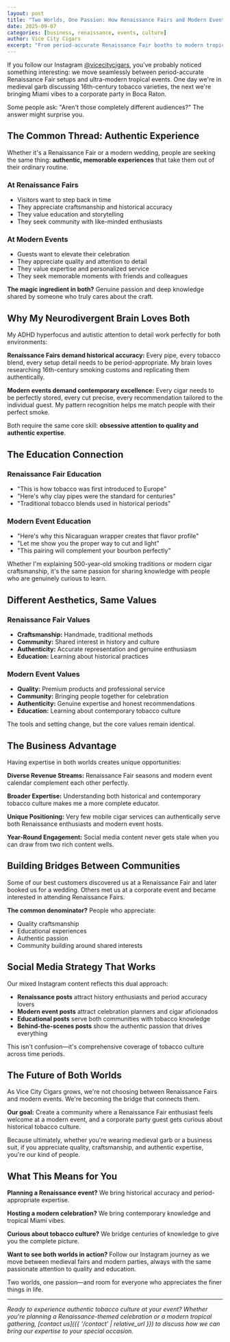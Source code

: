 ```yaml
---
layout: post
title: "Two Worlds, One Passion: How Renaissance Fairs and Modern Events Share the Same Spirit"
date: 2025-09-07
categories: [business, renaissance, events, culture]
author: Vice City Cigars
excerpt: "From period-accurate Renaissance Fair booths to modern tropical events, discover why the same passion for tobacco culture connects two very different worlds."
---
```


If you follow our Instagram [@vicecitycigars](https://instagram.com/vicecitycigars), you've probably noticed something interesting: we move seamlessly between period-accurate Renaissance Fair setups and ultra-modern tropical events. One day we're in medieval garb discussing 16th-century tobacco varieties, the next we're bringing Miami vibes to a corporate party in Boca Raton.

Some people ask: "Aren't those completely different audiences?" The answer might surprise you.

## The Common Thread: Authentic Experience

Whether it's a Renaissance Fair or a modern wedding, people are seeking the same thing: **authentic, memorable experiences** that take them out of their ordinary routine.

### At Renaissance Fairs
- Visitors want to step back in time
- They appreciate craftsmanship and historical accuracy
- They value education and storytelling
- They seek community with like-minded enthusiasts

### At Modern Events
- Guests want to elevate their celebration
- They appreciate quality and attention to detail
- They value expertise and personalized service
- They seek memorable moments with friends and colleagues

**The magic ingredient in both?** Genuine passion and deep knowledge shared by someone who truly cares about the craft.

## Why My Neurodivergent Brain Loves Both

My ADHD hyperfocus and autistic attention to detail work perfectly for both environments:

**Renaissance Fairs demand historical accuracy:** Every pipe, every tobacco blend, every setup detail needs to be period-appropriate. My brain loves researching 16th-century smoking customs and replicating them authentically.

**Modern events demand contemporary excellence:** Every cigar needs to be perfectly stored, every cut precise, every recommendation tailored to the individual guest. My pattern recognition helps me match people with their perfect smoke.

Both require the same core skill: **obsessive attention to quality and authentic expertise**.

## The Education Connection

### Renaissance Fair Education
- "This is how tobacco was first introduced to Europe"
- "Here's why clay pipes were the standard for centuries"
- "Traditional tobacco blends used in historical periods"

### Modern Event Education
- "Here's why this Nicaraguan wrapper creates that flavor profile"
- "Let me show you the proper way to cut and light"
- "This pairing will complement your bourbon perfectly"

Whether I'm explaining 500-year-old smoking traditions or modern cigar craftsmanship, it's the same passion for sharing knowledge with people who are genuinely curious to learn.

## Different Aesthetics, Same Values

### Renaissance Fair Values
- **Craftsmanship:** Handmade, traditional methods
- **Community:** Shared interest in history and culture
- **Authenticity:** Accurate representation and genuine enthusiasm
- **Education:** Learning about historical practices

### Modern Event Values
- **Quality:** Premium products and professional service
- **Community:** Bringing people together for celebration
- **Authenticity:** Genuine expertise and honest recommendations
- **Education:** Learning about contemporary tobacco culture

The tools and setting change, but the core values remain identical.

## The Business Advantage

Having expertise in both worlds creates unique opportunities:

**Diverse Revenue Streams:** Renaissance Fair seasons and modern event calendar complement each other perfectly.

**Broader Expertise:** Understanding both historical and contemporary tobacco culture makes me a more complete educator.

**Unique Positioning:** Very few mobile cigar services can authentically serve both Renaissance enthusiasts and modern event hosts.

**Year-Round Engagement:** Social media content never gets stale when you can draw from two rich content wells.

## Building Bridges Between Communities

Some of our best customers discovered us at a Renaissance Fair and later booked us for a wedding. Others met us at a corporate event and became interested in attending Renaissance Fairs.

**The common denominator?** People who appreciate:
- Quality craftsmanship
- Educational experiences
- Authentic passion
- Community building around shared interests

## Social Media Strategy That Works

Our mixed Instagram content reflects this dual approach:
- **Renaissance posts** attract history enthusiasts and period accuracy lovers
- **Modern event posts** attract celebration planners and cigar aficionados
- **Educational posts** serve both communities with tobacco knowledge
- **Behind-the-scenes posts** show the authentic passion that drives everything

This isn't confusion—it's comprehensive coverage of tobacco culture across time periods.

## The Future of Both Worlds

As Vice City Cigars grows, we're not choosing between Renaissance Fairs and modern events. We're becoming the bridge that connects them.

**Our goal:** Create a community where a Renaissance Fair enthusiast feels welcome at a modern event, and a corporate party guest gets curious about historical tobacco culture.

Because ultimately, whether you're wearing medieval garb or a business suit, if you appreciate quality, craftsmanship, and authentic expertise, you're our kind of people.

## What This Means for You

**Planning a Renaissance event?** We bring historical accuracy and period-appropriate expertise.

**Hosting a modern celebration?** We bring contemporary knowledge and tropical Miami vibes.

**Curious about tobacco culture?** We bridge centuries of knowledge to give you the complete picture.

**Want to see both worlds in action?** Follow our Instagram journey as we move between medieval fairs and modern parties, always with the same passionate attention to quality and education.

Two worlds, one passion—and room for everyone who appreciates the finer things in life.

---

*Ready to experience authentic tobacco culture at your event? Whether you're planning a Renaissance-themed celebration or a modern tropical gathering, [contact us]({{ '/contact' | relative_url }}) to discuss how we can bring our expertise to your special occasion.*
